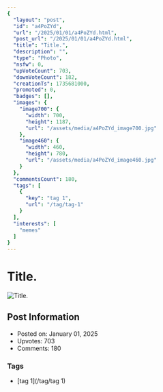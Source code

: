 ```yaml
---
{
  "layout": "post",
  "id": "a4PoZYd",
  "url": "/2025/01/01/a4PoZYd.html",
  "post_url": "/2025/01/01/a4PoZYd.html",
  "title": "Title.",
  "description": "",
  "type": "Photo",
  "nsfw": 0,
  "upVoteCount": 703,
  "downVoteCount": 182,
  "creationTs": 1735681000,
  "promoted": 0,
  "badges": [],
  "images": {
    "image700": {
      "width": 700,
      "height": 1187,
      "url": "/assets/media/a4PoZYd_image700.jpg"
    },
    "image460": {
      "width": 460,
      "height": 780,
      "url": "/assets/media/a4PoZYd_image460.jpg"
    }
  },
  "commentsCount": 180,
  "tags": [
    {
      "key": "tag 1",
      "url": "/tag/tag-1"
    }
  ],
  "interests": [
    "memes"
  ]
}
---
```


# Title.

![Title.](/assets/media/a4PoZYd_image700.jpg)

## Post Information

- Posted on: January 01, 2025
- Upvotes: 703
- Comments: 180

### Tags

- [tag 1](/tag/tag 1)
